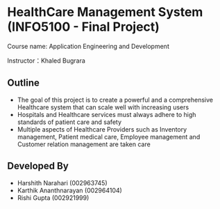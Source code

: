 
# HealthCare Management System (INFO5100 - Final Project)
Course name: Application Engineering and Development


Instructor：Khaled Bugrara




## Outline

* The goal of this project is to create a powerful and a comprehensive Healthcare system that can scale well with increasing users
* Hospitals and Healthcare services must always adhere to high standards of patient care and safety
* Multiple aspects of Healthcare Providers such as Inventory management, Patient medical care, Employee management and Customer relation management are taken care
## Developed By

* Harshith Narahari (002963745)
* Karthik Ananthnarayan (002964104)
* Rishi Gupta (002921999)
